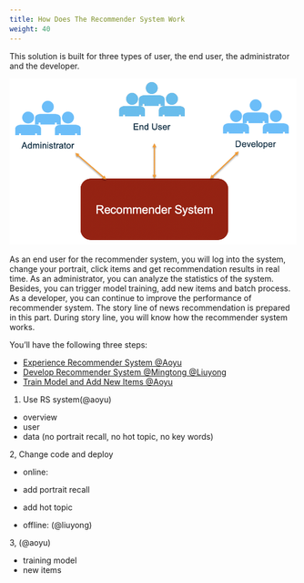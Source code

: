 ```yaml
---
title: How Does The Recommender System Work
weight: 40
---
```


This solution is built for three types of user, the end user, the administrator and the developer.

![Different Roles for Recommender System](/images/diff-role-recsys.png)

As an end user for the recommender system, you will log into the system, change your portrait, click items and get recommendation results in real time. As an administrator, you can analyze the statistics of the system. Besides, you can trigger model training, add new items and batch process. As a developer, you can continue to improve the performance of recommender system. The story line of news recommendation is prepared in this part. During story line, you will know how the recommender system works.

You’ll have the following three steps:
- [Experience Recommender System @Aoyu](./deploy-prepare/readme)
- [Develop Recommender System @Mingtong @Liuyong](./offline/readme)
- [Train Model and Add New Items @Aoyu](./online/readme)

1. Use RS system(@aoyu)
- overview
- user
- data
(no portrait recall, no hot topic, no key words)

2, Change code and deploy
- online:
- add portrait recall
- add hot topic
    
- offline: (@liuyong)

3, (@aoyu)
- training model
- new items